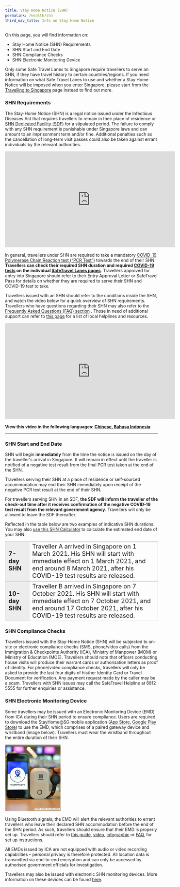 ```yaml
---
title: Stay Home Notice (SHN)
permalink: /health/shn
third_nav_title: Info on Stay Home Notice
---
```

On this page, you will find information on:
- Stay Home Notice (SHN) Requirements
- SHN Start and End Date
- SHN Compliance Checks
- SHN Electronic Monitoring Device

Only some Safe Travel Lanes to Singapore require travellers to serve an SHN, if they have travel history to certain countries/regions. If you need information on what Safe Travel Lanes to use and whether a Stay Home Notice will be imposed when you enter Singapore, please start from the <a href="/arriving/overview" target="_blank">Travelling to Singapore</a> page instead to find out more.

### SHN Requirements

The Stay-Home Notice (SHN) is a legal notice issued under the Infectious Diseases Act that requires travellers to remain in their place of residence or <a href="/health/shn/sdf" target="_blank">SHN Dedicated Facility (SDF)</a> for a stipulated period. The failure to comply with any SHN requirement is punishable under Singapore laws and can amount to an imprisonment term and/or fine. Additional penalties such as the cancellation of long-term visit passes could also be taken against errant individuals by the relevant authorities.

<iframe width="560" height="315" src="https://www.youtube.com/embed/Om-hkGPvHOc" frameborder="0" allow="accelerometer; autoplay; clipboard-write; encrypted-media; gyroscope; picture-in-picture" allowfullscreen></iframe>

In general, travellers under SHN are required to take a mandatory <a href="/health/covid19-tests/pcrtest" target="_blank">COVID-19 Polymerase Chain Reaction test (“PCR Test”)</a> towards the end of their SHN. <b>Travellers can check their required SHN duration and required <a href="/health/covid19-tests/pcrtest" target="_blank">COVID-19 tests</a> on the individual <a href="/arriving/overview" target="_blank">SafeTravel Lanes pages</a></b>. Travellers approved for entry into Singapore should refer to their Entry Approval Letter or SafeTravel Pass for details on whether they are required to serve their SHN and COVID-19 test to take.

Travellers issued with an SHN should refer to the conditions inside the SHN, and watch the video below for a quick overview of SHN requirements. Travellers who have questions regarding their SHN may also refer to the <a href="/health/faq#shnsdf" target="_blank">Frequently Asked Questions (FAQ) section</a> . Those in need of additional support can refer to <a href="https://www.gov.sg/article/call-these-helplines-if-you-need-emotional-or-psychological-support" target="_blank">this page</a> for a list of local helplines and resources.

<iframe width="560" height="315" src="https://www.youtube.com/embed/H-ZarGe4vr4" frameborder="0" allow="accelerometer; autoplay; clipboard-write; encrypted-media; gyroscope; picture-in-picture" allowfullscreen></iframe>

**View this video in the following languages: [Chinese](https://youtu.be/300gtMksKrw), [Bahasa Indonesia](https://youtu.be/TcgBoA0Hrn0)**

---

### SHN Start and End Date

SHN will begin <b>immediately</b> from the time the notice is issued on the day of the traveller's arrival in Singapore. It will remain in effect until the traveller is notified of a negative test result from the final PCR test taken at the end of the SHN. 

Travellers serving their SHN at a place of residence or self-sourced accommodation may end their SHN immediately upon receipt of the negative PCR test result at the end of their SHN. 

For travellers serving SHN in an SDF, <b>the SDF will inform the traveller of the check-out time after it receives confirmation of the negative COVID-19 test result from the relevant government agency</b>. Travellers will only be allowed to leave the SDF thereafter. 

Reflected in the table below are two examples of indicative SHN durations. You may also <a href="/shn-calculator" target="_blank">use this SHN Calculator</a> to calculate the estimated end date of your SHN. 

<table>
  <thead>
  </thead>
  <tbody>
    <tr>
      <td style="font-size:20px; margin-top:0px; margin-bottom:0px; border-top:3px solid #D8D8D8; border-left:1px solid #D8D8D8; border-right:1px solid #D8D8D8; background-color:#EDEDED"><b>7-day SHN</b>
      </td>
      <td style="font-size:20px; margin-top:0px; margin-bottom:0px; border-top:3px solid #D8D8D8; border-left:1px solid #D8D8D8; border-right:1px solid #D8D8D8; ">Traveller A arrived in Singapore on 1 March 2021. His SHN will start with immediate effect on 1 March 2021, and end around 8 March 2021, after his COVID-19 test results are released.
      </td>
    </tr>
    <!-- <tr>
      <td style="font-size:20px; margin-top:0px; margin-bottom:0px; border-top:3px solid #D8D8D8; border-bottom: 1px solid #D8D8D8; border-left:1px solid #D8D8D8; border-right:1px solid #D8D8D8; background-color:#EDEDED;"><b>14-day SHN (for arrivals before 7 Oct 2021)</b>
      </td>
      <td style="font-size:20px; margin-top:0px; margin-bottom:0px; border-top:3px solid #D8D8D8; border-bottom: 1px solid #D8D8D8; border-left:1px solid #D8D8D8; border-right:1px solid #D8D8D8; ">Traveller B arrived in Singapore on 1 March 2021. His SHN will start with immediate effect on 1 March 2021, and end on 15 March 2021, after his COVID-19 test result is released.
      </td>
    </tr>-->
		<tr>
      <td style="font-size:20px; margin-top:0px; margin-bottom:0px; border-top:3px solid #D8D8D8; border-left:1px solid #D8D8D8; border-right:1px solid #D8D8D8; background-color:#EDEDED; border-bottom: 1px solid #D8D8D8;"><b>10-day SHN</b>
      </td>
      <td style="font-size:20px; margin-top:0px; margin-bottom:0px; border-top:3px solid #D8D8D8; border-left:1px solid #D8D8D8; border-right:1px solid #D8D8D8; border-bottom: 1px solid #D8D8D8;  ">Traveller B arrived in Singapore on 7 October 2021. His SHN will start with immediate effect on 7 October 2021, and end around 17 October 2021, after his COVID-19 test results are released.
      </td>
    </tr>
       <!--  <tr>
  <td style="font-size:20px; margin-top:0px; margin-bottom:0px; border-top:3px solid #D8D8D8; border-left:1px solid #D8D8D8; border-right:1px solid #D8D8D8; background-color:#EDEDED; border-bottom:3px solid #D8D8D8;"><b>14-day SHN at SHN-dedicated facility (SDF) + 7-day SHN at place of residence</b>
      </td>
      <td style="font-size:20px; margin-top:0px; margin-bottom:0px; border-top:3px solid #D8D8D8; border-bottom:3px solid #D8D8D8;border-left:1px solid #D8D8D8; border-right:1px solid #D8D8D8; ">Traveller C arrived in Singapore on 1 March 2021. His 14-day SHN will start with immediate effect on 1 March 2021, and end on 15 March 2021, after his 1st COVID-19 test result is released. The subsequent 7-day SHN will start on 15 March 2021, and end on 22 March 2021, after his 2nd COVID-19 test result is released.
      </td>
    </tr>
      <tr>
      <td style="font-size:20px; margin-top:0px; margin-bottom:0px; border-top:3px solid #D8D8D8; border-left:1px solid #D8D8D8; border-right:1px solid #D8D8D8; background-color:#EDEDED; border-bottom:3px solid #D8D8D8;"><b>21-day SHN at SHN-dedicated facility (SDF) </b>
      </td>
      <td style="font-size:20px; margin-top:0px; margin-bottom:0px; border-top:3px solid #D8D8D8; border-bottom:3px solid #D8D8D8;border-left:1px solid #D8D8D8; border-right:1px solid #D8D8D8; ">Traveller D arrived in Singapore on 1 March 2021. His 21-day SHN at an SDF will start with immediate effect on 1 March 2021, and end on 22 March 2021, after his 2nd COVID-19 test result is released. In total, traveller D will take two COVID-19 PCR tests, one on the 14th day after his arrival, and another on the 21st day of his SHN.
      </td>
    </tr>-->
  </tbody>
  </table>


<div id="sdf"></div>

### SHN Compliance Checks

Travellers issued with the Stay-Home Notice (SHN) will be subjected to on-site or electronic compliance checks (SMS, phone/video calls) from the Immigration & Checkpoints Authority (ICA), Ministry of Manpower (MOM) or Ministry of Education (MOE). Travellers should note that officers conducting house visits will produce their warrant cards or authorisation letters as proof of identity. For phone/video compliance checks, travellers will only be asked to provide the last four digits of his/her Identity Card or Travel Document for verification. Any payment request made by the caller may be a scam. Travellers with SHN issues may call the SafeTravel Helpline at 6812 5555 for further enquiries or assistance.

### SHN Electronic Monitoring Device

Some travellers may be issued with an Electronic Monitoring Device (EMD) from ICA during their SHN period to ensure compliance. Users are required to download the StayHome@SG mobile application (<a href="https://apps.apple.com/sg/app/stayhome-sg/id1517984071" target="_blank">App Store</a>, <a href="https://play.google.com/store/apps/details?id=com.hitachi.shn_mobile&hl=en_SG&gl=US" target="_blank">Google Play Store</a>) to use the EMD, which comprises of a paired gateway device and wristband (image below). Travellers must wear the wristband throughout the entire duration of their SHN. 

<img src="/images/ica-wristband.jpg" style="width:auto; height:auto;">

Using Bluetooth signals, the EMD will alert the relevant authorities to errant travellers who leave their declared SHN accommodation before the end of the SHN period. As such, travellers should ensure that their EMD is properly set up. Travellers should refer to <a href="https://www.ica.gov.sg/docs/default-source/ica/covid-19/stayhomesg-user-setup-guide.pdf" target="_blank">this guide</a>, <a href="https://www.youtube.com/watch?v=zKhawlenncA" target="_blank">video</a>, <a href="/images/stayhomesg-infographics-1.png" target="_blank">infographic</a> or <a href="https://www.ica.gov.sg/docs/default-source/ica/covid-19/stay@homesg-faqs.pdf" target="_blank">FAQ</a>, for set up instructions.

All EMDs issued by ICA are not equipped with audio or video recording capabilities – personal privacy is therefore protected. All location data is transmitted via end-to-end encryption and can only be accessed by authorised government officials for investigation.

Travellers may also be issued with electronic SHN monitoring devices. More information on these devices can be found [here](/health/shn-monitoring).